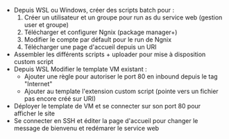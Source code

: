 - Depuis WSL ou Windows, créer des scripts batch pour :
	1. Créer un utilisateur et un groupe pour run as du service web (gestion user et groupe)
	2. Télécharger et configurer Ngnix (package manager+)
	3. Modifier le compte par défault pour le run de Ngnix
	3. Télécharger une page d'accueil depuis un URI
- Assembler les différents scripts + uploader pour mise à disposition custom script
- Depuis WSL Modifier le template VM existant :
	- Ajouter une règle pour autoriser le port 80 en inbound depuis le tag "Internet"
	- Ajouter au template l'extension custom script (pointe vers un fichier pas encore créé sur URI)
- Déployer le template de VM et se connecter sur son port 80 pour afficher le site
- Se connecter en SSH et éditer la page d'accueil pour changer le message de bienvenu et redémarer le service web